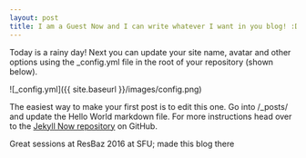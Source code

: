 ```yaml
---
layout: post
title: I am a Guest Now and I can write whatever I want in you blog! :D
---
```


Today is a rainy day! 
Next you can update your site name, avatar and other options using the _config.yml file in the root of your repository (shown below).

![_config.yml]({{ site.baseurl }}/images/config.png)

The easiest way to make your first post is to edit this one. Go into /_posts/ and update the Hello World markdown file. For more instructions head over to the [Jekyll Now repository](https://github.com/barryclark/jekyll-now) on GitHub.


Great sessions at ResBaz 2016 at SFU; made this blog there
